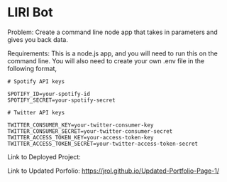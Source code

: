 # LIRI Bot

Problem: Create a command line node app that takes in parameters and gives you back data.

Requirements: This is a node.js app, and you will need to run this on the command line. You will also need to create your own .env file in the following format,
```
# Spotify API keys

SPOTIFY_ID=your-spotify-id
SPOTIFY_SECRET=your-spotify-secret

# Twitter API keys

TWITTER_CONSUMER_KEY=your-twitter-consumer-key
TWITTER_CONSUMER_SECRET=your-twitter-consumer-secret
TWITTER_ACCESS_TOKEN_KEY=your-access-token-key
TWITTER_ACCESS_TOKEN_SECRET=your-twitter-access-token-secret
```

Link to Deployed Project: 

Link to Updated Porfolio: https://jrol.github.io/Updated-Portfolio-Page-1/